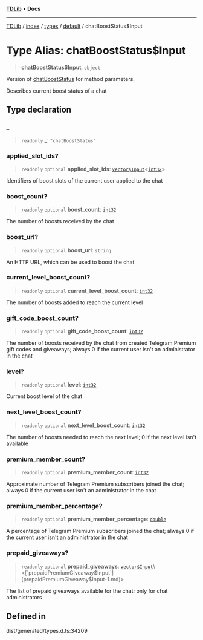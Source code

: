 [**TDLib**](../../../../../../README.md) • **Docs**

***

[TDLib](../../../../../../modules.md) / [index](../../../../../README.md) / [types](../../../README.md) / [default](../README.md) / chatBoostStatus$Input

# Type Alias: chatBoostStatus$Input

> **chatBoostStatus$Input**: `object`

Version of [chatBoostStatus](chatBoostStatus-1.md) for method parameters.

Describes current boost status of a chat

## Type declaration

### \_

> `readonly` **\_**: `"chatBoostStatus"`

### applied\_slot\_ids?

> `readonly` `optional` **applied\_slot\_ids**: [`vector$Input`](vector$Input.md)\<[`int32`](int32-1.md)\>

Identifiers of boost slots of the current user applied to the chat

### boost\_count?

> `readonly` `optional` **boost\_count**: [`int32`](int32-1.md)

The number of boosts received by the chat

### boost\_url?

> `readonly` `optional` **boost\_url**: `string`

An HTTP URL, which can be used to boost the chat

### current\_level\_boost\_count?

> `readonly` `optional` **current\_level\_boost\_count**: [`int32`](int32-1.md)

The number of boosts added to reach the current level

### gift\_code\_boost\_count?

> `readonly` `optional` **gift\_code\_boost\_count**: [`int32`](int32-1.md)

The number of boosts received by the chat from created Telegram Premium gift codes and giveaways; always 0 if the current user isn't an administrator in the chat

### level?

> `readonly` `optional` **level**: [`int32`](int32-1.md)

Current boost level of the chat

### next\_level\_boost\_count?

> `readonly` `optional` **next\_level\_boost\_count**: [`int32`](int32-1.md)

The number of boosts needed to reach the next level; 0 if the next level isn't available

### premium\_member\_count?

> `readonly` `optional` **premium\_member\_count**: [`int32`](int32-1.md)

Approximate number of Telegram Premium subscribers joined the chat; always 0 if the current user isn't an administrator in the chat

### premium\_member\_percentage?

> `readonly` `optional` **premium\_member\_percentage**: [`double`](double-1.md)

A percentage of Telegram Premium subscribers joined the chat; always 0 if the current user isn't an administrator in the chat

### prepaid\_giveaways?

> `readonly` `optional` **prepaid\_giveaways**: [`vector$Input`](vector$Input.md)\<[`prepaidPremiumGiveaway$Input`](prepaidPremiumGiveaway$Input-1.md)\>

The list of prepaid giveaways available for the chat; only for chat administrators

## Defined in

dist/generated/types.d.ts:34209
